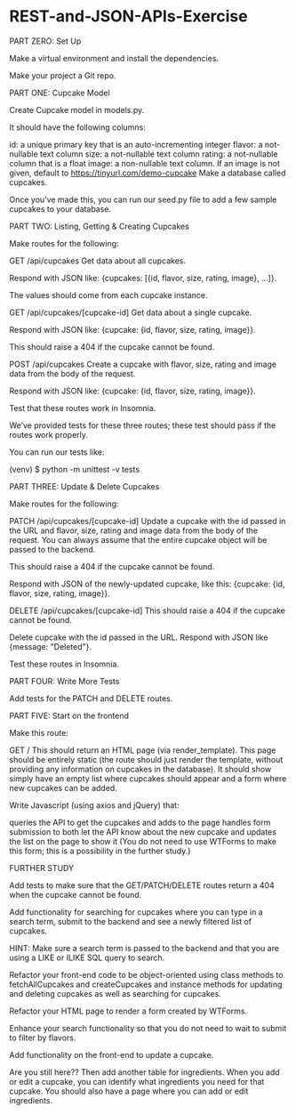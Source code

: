 # REST-and-JSON-APIs-Exercise
PART ZERO: Set Up

Make a virtual environment and install the dependencies.

Make your project a Git repo.

PART ONE: Cupcake Model

Create Cupcake model in models.py.

It should have the following columns:

id: a unique primary key that is an auto-incrementing integer
flavor: a not-nullable text column
size: a not-nullable text column
rating: a not-nullable column that is a float
image: a non-nullable text column. If an image is not given, default to https://tinyurl.com/demo-cupcake
Make a database called cupcakes.

Once you’ve made this, you can run our seed.py file to add a few sample cupcakes to your database.

PART TWO: Listing, Getting & Creating Cupcakes

Make routes for the following:

GET /api/cupcakes
Get data about all cupcakes.

Respond with JSON like: {cupcakes: [{id, flavor, size, rating, image}, ...]}.

The values should come from each cupcake instance.

GET /api/cupcakes/[cupcake-id]
Get data about a single cupcake.

Respond with JSON like: {cupcake: {id, flavor, size, rating, image}}.

This should raise a 404 if the cupcake cannot be found.

POST /api/cupcakes
Create a cupcake with flavor, size, rating and image data from the body of the request.

Respond with JSON like: {cupcake: {id, flavor, size, rating, image}}.

Test that these routes work in Insomnia.

We’ve provided tests for these three routes; these test should pass if the routes work properly.

You can run our tests like:

(venv) $ python -m unittest -v tests

PART THREE: Update & Delete Cupcakes

Make routes for the following:

PATCH /api/cupcakes/[cupcake-id]
Update a cupcake with the id passed in the URL and flavor, size, rating and image data from the body of the request. You can always assume that the entire cupcake object will be passed to the backend.

This should raise a 404 if the cupcake cannot be found.

Respond with JSON of the newly-updated cupcake, like this: {cupcake: {id, flavor, size, rating, image}}.

DELETE /api/cupcakes/[cupcake-id]
This should raise a 404 if the cupcake cannot be found.

Delete cupcake with the id passed in the URL. Respond with JSON like {message: "Deleted"}.

Test these routes in Insomnia.

PART FOUR: Write More Tests

Add tests for the PATCH and DELETE routes.

PART FIVE: Start on the frontend

Make this route:

GET /
This should return an HTML page (via render_template). This page should be entirely static (the route should just render the template, without providing any information on cupcakes in the database). It should show simply have an empty list where cupcakes should appear and a form where new cupcakes can be added.

Write Javascript (using axios and jQuery) that:

queries the API to get the cupcakes and adds to the page
handles form submission to both let the API know about the new cupcake and updates the list on the page to show it
(You do not need to use WTForms to make this form; this is a possibility in the further study.)

FURTHER STUDY

Add tests to make sure that the GET/PATCH/DELETE routes return a 404 when the cupcake cannot be found.

Add functionality for searching for cupcakes where you can type in a search term, submit to the backend and see a newly filtered list of cupcakes.

HINT: Make sure a search term is passed to the backend and that you are using a LIKE or ILIKE SQL query to search.

Refactor your front-end code to be object-oriented using class methods to fetchAllCupcakes and createCupcakes and instance methods for updating and deleting cupcakes as well as searching for cupcakes.

Refactor your HTML page to render a form created by WTForms.

Enhance your search functionality so that you do not need to wait to submit to filter by flavors.

Add functionality on the front-end to update a cupcake.

Are you still here?? Then add another table for ingredients. When you add or edit a cupcake, you can identify what ingredients you need for that cupcake. You should also have a page where you can add or edit ingredients.
